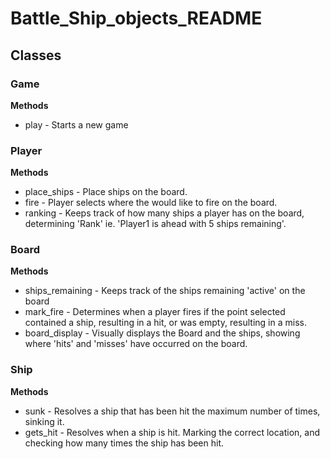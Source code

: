 # Battle_Ship_objects_README

## Classes

### Game
 **Methods**
 * play - Starts a new game

### Player
 **Methods**
 * place_ships - Place ships on the board.
 * fire - Player selects where the would like to fire on the board.
 * ranking - Keeps track of how many ships a player has on the board, determining 'Rank' ie. 'Player1 is ahead with 5 ships remaining'.

### Board
 **Methods**
 * ships_remaining - Keeps track of the ships remaining 'active' on the board
 * mark_fire - Determines when a player fires if the point selected contained a ship, resulting in a hit, or was empty, resulting in a miss.
 * board_display - Visually displays the Board and the ships, showing where 'hits' and 'misses' have occurred on the board.

### Ship
 **Methods**
 * sunk - Resolves a ship that has been hit the maximum number of times, sinking it.
 * gets_hit - Resolves when a ship is hit. Marking the correct location, and checking how many times the ship has been hit.
 
